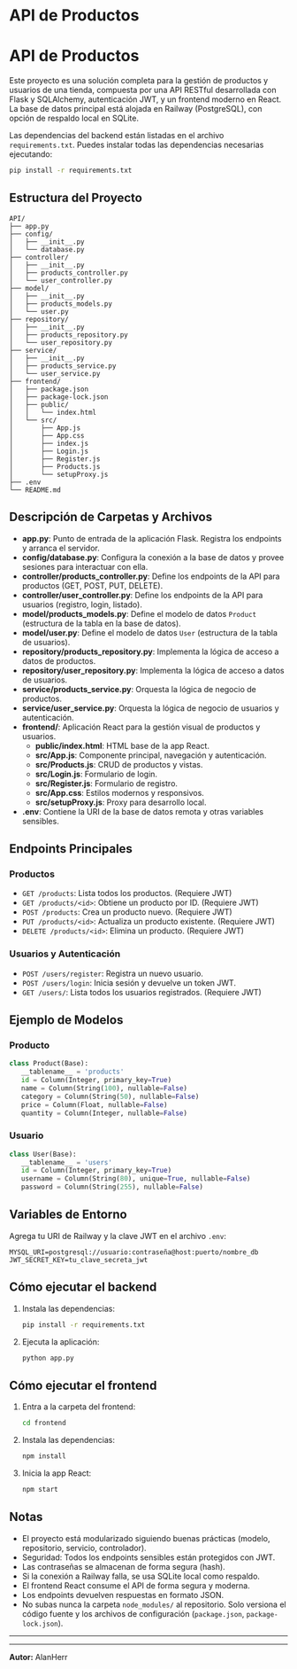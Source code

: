 # API de Productos


# API de Productos
Este proyecto es una solución completa para la gestión de productos y usuarios de una tienda, compuesta por una API RESTful desarrollada con Flask y SQLAlchemy, autenticación JWT, y un frontend moderno en React. La base de datos principal está alojada en Railway (PostgreSQL), con opción de respaldo local en SQLite.

Las dependencias del backend están listadas en el archivo `requirements.txt`. Puedes instalar todas las dependencias necesarias ejecutando:

```bash
pip install -r requirements.txt
```


## Estructura del Proyecto

```
API/
├── app.py
├── config/
│   ├── __init__.py
│   └── database.py
├── controller/
│   ├── __init__.py
│   ├── products_controller.py
│   └── user_controller.py
├── model/
│   ├── __init__.py
│   ├── products_models.py
│   └── user.py
├── repository/
│   ├── __init__.py
│   ├── products_repository.py
│   └── user_repository.py
├── service/
│   ├── __init__.py
│   ├── products_service.py
│   └── user_service.py
├── frontend/
│   ├── package.json
│   ├── package-lock.json
│   ├── public/
│   │   └── index.html
│   └── src/
│       ├── App.js
│       ├── App.css
│       ├── index.js
│       ├── Login.js
│       ├── Register.js
│       ├── Products.js
│       └── setupProxy.js
├── .env
└── README.md
```


## Descripción de Carpetas y Archivos

- **app.py**: Punto de entrada de la aplicación Flask. Registra los endpoints y arranca el servidor.
- **config/database.py**: Configura la conexión a la base de datos y provee sesiones para interactuar con ella.
- **controller/products_controller.py**: Define los endpoints de la API para productos (GET, POST, PUT, DELETE).
- **controller/user_controller.py**: Define los endpoints de la API para usuarios (registro, login, listado).
- **model/products_models.py**: Define el modelo de datos `Product` (estructura de la tabla en la base de datos).
- **model/user.py**: Define el modelo de datos `User` (estructura de la tabla de usuarios).
- **repository/products_repository.py**: Implementa la lógica de acceso a datos de productos.
- **repository/user_repository.py**: Implementa la lógica de acceso a datos de usuarios.
- **service/products_service.py**: Orquesta la lógica de negocio de productos.
- **service/user_service.py**: Orquesta la lógica de negocio de usuarios y autenticación.
- **frontend/**: Aplicación React para la gestión visual de productos y usuarios.
   - **public/index.html**: HTML base de la app React.
   - **src/App.js**: Componente principal, navegación y autenticación.
   - **src/Products.js**: CRUD de productos y vistas.
   - **src/Login.js**: Formulario de login.
   - **src/Register.js**: Formulario de registro.
   - **src/App.css**: Estilos modernos y responsivos.
   - **src/setupProxy.js**: Proxy para desarrollo local.
- **.env**: Contiene la URI de la base de datos remota y otras variables sensibles.


## Endpoints Principales

### Productos
- `GET /products`: Lista todos los productos. (Requiere JWT)
- `GET /products/<id>`: Obtiene un producto por ID. (Requiere JWT)
- `POST /products`: Crea un producto nuevo. (Requiere JWT)
- `PUT /products/<id>`: Actualiza un producto existente. (Requiere JWT)
- `DELETE /products/<id>`: Elimina un producto. (Requiere JWT)

### Usuarios y Autenticación
- `POST /users/register`: Registra un nuevo usuario.
- `POST /users/login`: Inicia sesión y devuelve un token JWT.
- `GET /users/`: Lista todos los usuarios registrados. (Requiere JWT)


## Ejemplo de Modelos

### Producto
```python
class Product(Base):
   __tablename__ = 'products'
   id = Column(Integer, primary_key=True)
   name = Column(String(100), nullable=False)
   category = Column(String(50), nullable=False)
   price = Column(Float, nullable=False)
   quantity = Column(Integer, nullable=False)
```

### Usuario
```python
class User(Base):
   __tablename__ = 'users'
   id = Column(Integer, primary_key=True)
   username = Column(String(80), unique=True, nullable=False)
   password = Column(String(255), nullable=False)
```


## Variables de Entorno

Agrega tu URI de Railway y la clave JWT en el archivo `.env`:

```
MYSQL_URI=postgresql://usuario:contraseña@host:puerto/nombre_db
JWT_SECRET_KEY=tu_clave_secreta_jwt
```


## Cómo ejecutar el backend
1. Instala las dependencias:
   ```bash
   pip install -r requirements.txt
   ```
2. Ejecuta la aplicación:
   ```bash
   python app.py
   ```

## Cómo ejecutar el frontend
1. Entra a la carpeta del frontend:
   ```bash
   cd frontend
   ```
2. Instala las dependencias:
   ```bash
   npm install
   ```
3. Inicia la app React:
   ```bash
   npm start
   ```


## Notas
- El proyecto está modularizado siguiendo buenas prácticas (modelo, repositorio, servicio, controlador).
- Seguridad: Todos los endpoints sensibles están protegidos con JWT.
- Las contraseñas se almacenan de forma segura (hash).
- Si la conexión a Railway falla, se usa SQLite local como respaldo.
- El frontend React consume el API de forma segura y moderna.
- Los endpoints devuelven respuestas en formato JSON.
- No subas nunca la carpeta `node_modules/` al repositorio. Solo versiona el código fuente y los archivos de configuración (`package.json`, `package-lock.json`).

---

---

**Autor:** AlanHerr
